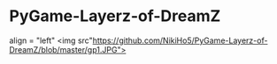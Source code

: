 # PyGame-Layerz-of-DreamZ
align = "left"
<img src"https://github.com/NikiHo5/PyGame-Layerz-of-DreamZ/blob/master/gp1.JPG">
